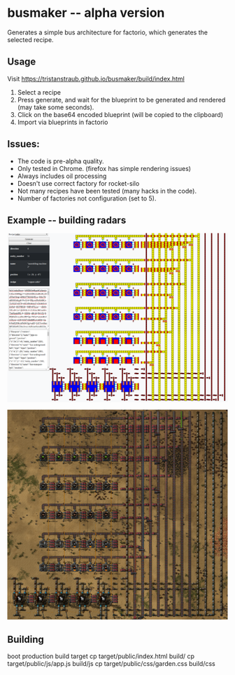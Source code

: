 # busmaker -- alpha version

Generates a simple bus architecture for factorio, which
generates the selected recipe.

## Usage

Visit https://tristanstraub.github.io/busmaker/build/index.html

1. Select a recipe
2. Press generate, and wait for the blueprint to be generated and rendered (may take some seconds).
3. Click on the base64 encoded blueprint (will be copied to the clipboard)
4. Import via blueprints in factorio

## Issues:

- The code is pre-alpha quality.
- Only tested in Chrome. (firefox has simple rendering issues)
- Always includes oil processing
- Doesn't use correct factory for rocket-silo
- Not many recipes have been tested (many hacks in the code).
- Number of factories not configuration (set to 5).

## Example -- building radars

![Image of factory generation](resources/busmaker-example.png)

![Image of factory generating radars](resources/radar-factory-example.png)

## Building

boot production build target
cp target/public/index.html build/
cp target/public/js/app.js build/js
cp target/public/css/garden.css build/css



